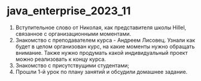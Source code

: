 # java_enterprise_2023_11

1. Вступительное слово от Николая, как представителя школы Hillel, связанное с организационными моментами.
2. Знакомство с преподавателем курса - Андреем Лисовец. Узнали как будет в целом организован курс, на какие моменты
   нужно обращать внимание. Также нужно продумать какой индивидуальный проект можно реализовать к концу курса.
3. Знакомство с присутствущими студентами;
4. Прошли 1-й урок по плану занятий и обсудили домашнее задание.